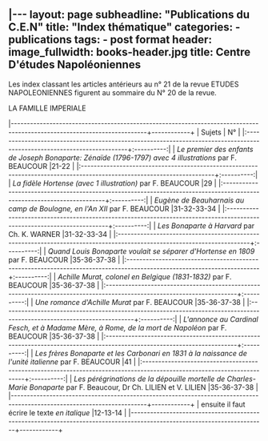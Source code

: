 |---
layout: page
subheadline:  "Publications du C.E.N"
title:  "Index thématique"
categories:
    - publications
tags:
    - post format
header:
  image_fullwidth: books-header.jpg
  title: Centre D'études Napoléoniennes
---

Les index classant les articles antérieurs au n° 21 de la revue ETUDES NAPOLEONIENNES figurent au sommaire du N° 20 de la revue.

LA FAMILLE IMPERIALE

|------------------------------------------------------------------------------------------------------------------------+------------+
| Sujets                                                                                                                 |     N°     |
|:-----------------------------------------------------------------------------------------------------------------------+:----------:|
| *Le premier des enfants de Joseph Bonaparte: Zénaïde (1796-1797) avec 4 illustrations* par F. BEAUCOUR                 |21-22       |
|:-----------------------------------------------------------------------------------------------------------------------+:----------:|
| *La fidèle Hortense (avec 1 illustration)* par F. BEAUCOUR                                                             |29          |
|:-----------------------------------------------------------------------------------------------------------------------+:----------:|
| *Eugène de Beauharnais au camp de Boulogne, en l'An XII* par F. BEAUCOUR                                               |31-32-33-34 |
|:-----------------------------------------------------------------------------------------------------------------------+:----------:|
| *Les Bonaparte à Harvard* par Ch. K. WARNER                                                                            |31-32-33-34 |
|:-----------------------------------------------------------------------------------------------------------------------+:----------:|
| *Quand Louis Bonaparte voulait se séparer d'Hortense en 1809* par F. BEAUCOUR                                          |35-36-37-38 |
|:-----------------------------------------------------------------------------------------------------------------------+:----------:|
| *Achille Murat, colonel en Belgique (1831-1832)* par F. BEAUCOUR                                                       |35-36-37-38 |
|:-----------------------------------------------------------------------------------------------------------------------+:----------:|
| *Une romance d'Achille Murat* par F. BEAUCOUR                                                                          |35-36-37-38 |
|:-----------------------------------------------------------------------------------------------------------------------+:----------:|
| *L'annonce au Cardinal Fesch, et à Madame Mère, à Rome, de la mort de Napoléon* par F. BEAUCOUR                        |35-36-37-38 |
|:-----------------------------------------------------------------------------------------------------------------------+:----------:|
| *Les frères Bonaparte et les Carbonari en 1831 à la naissance de l'unité italienne* par F. BEAUCOUR                    |41          |
|:-----------------------------------------------------------------------------------------------------------------------+:----------:|
| *Les pérégrinations de la dépouille mortelle de Charles-Marie Bonaparte* par F. Beaucour, Dr Ch. LILIEN et V. LILIEN   |35-36-37-38 |
|------------------------------------------------------------------------------------------------------------------------+------------+
| ensuite il faut écrire le texte *en italique*                                                                          |12-13-14    |
|------------------------------------------------------------------------------------------------------------------------+------------+
